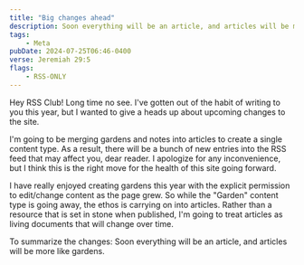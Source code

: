 ```yaml
---
title: "Big changes ahead"
description: Soon everything will be an article, and articles will be more like gardens
tags:
    - Meta
pubDate: 2024-07-25T06:46-0400
verse: Jeremiah 29:5
flags:
    - RSS-ONLY
---
```


Hey RSS Club! Long time no see. I've gotten out of the habit of writing to you this year, but I wanted to give a heads up about upcoming changes to the site.

I'm going to be merging gardens and notes into articles to create a single content type. As a result, there will be a bunch of new entries into the RSS feed that may affect you, dear reader. I apologize for any inconvenience, but I think this is the right move for the health of this site going forward.

I have really enjoyed creating gardens this year with the explicit permission to edit/change content as the page grew. So while the "Garden" content type is going away, the ethos is carrying on into articles. Rather than a resource that is set in stone when published, I'm going to treat articles as living documents that will change over time.

To summarize the changes: Soon everything will be an article, and articles will be more like gardens.
